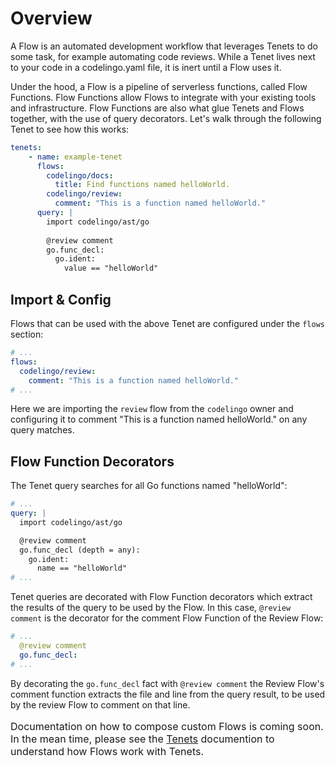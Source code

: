 # Overview

A Flow is an automated development workflow that leverages Tenets to do some task, for example automating code reviews. While a Tenet lives next to your code in a codelingo.yaml file, it is inert until a Flow uses it.

Under the hood, a Flow is a pipeline of serverless functions, called Flow Functions. Flow Functions allow Flows to integrate with your existing tools and infrastructure. Flow Functions are also what glue Tenets and Flows together, with the use of query decorators. Let's walk through the following Tenet to see how this works:

```yaml
tenets:
    - name: example-tenet
      flows:
        codelingo/docs:
          title: Find functions named helloWorld.
        codelingo/review:
          comment: "This is a function named helloWorld."
      query: |
        import codelingo/ast/go
        
        @review comment 
        go.func_decl:
          go.ident:
            value == "helloWorld"
```

## Import & Config

Flows that can be used with the above Tenet are configured under the `flows` section:

```yaml
# ...
flows:
  codelingo/review:
    comment: "This is a function named helloWorld."
# ...
```

Here we are importing the `review` flow from the `codelingo` owner and configuring it to comment "This is a function named helloWorld." on any query matches. 

## Flow Function Decorators

The Tenet query searches for all Go functions named "helloWorld":

```yaml
# ...
query: |
  import codelingo/ast/go

  @review comment
  go.func_decl (depth = any):
    go.ident:
      name == "helloWorld"
# ...
```

 Tenet queries are decorated with Flow Function decorators which extract the results of the query to be used by the Flow. In this case, `@review comment` is the decorator for the comment Flow Function of the Review Flow:

```yaml
# ...
  @review comment
  go.func_decl:
# ...
```

By decorating the `go.func_decl` fact with `@review comment` the Review Flow's comment function extracts the file and line from the query result, to be used by the review Flow to comment on that line.

<div class="alert alert-info">
  <p style="font-size:16px;">
  Documentation on how to compose custom Flows is coming soon. In the mean time, please see the <a href="/docs/concepts/tenets/">Tenets</a> documention to understand how Flows work with Tenets. 
</p>
</div>
